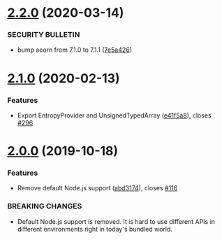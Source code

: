 <a name="2.2.0"></a>
# [2.2.0](https://github.com/Diplomatiq/crypto-random/compare/v2.1.0...v2.2.0) (2020-03-14)


### SECURITY BULLETIN

* bump acorn from 7.1.0 to 7.1.1 ([7e5a426](https://github.com/Diplomatiq/crypto-random/commit/7e5a426))


<a name="2.1.0"></a>
# [2.1.0](https://github.com/Diplomatiq/crypto-random/compare/v2.0.0...v2.1.0) (2020-02-13)


### Features

* Export EntropyProvider and UnsignedTypedArray ([e41f5a8](https://github.com/Diplomatiq/crypto-random/commit/e41f5a8)), closes [#296](https://github.com/Diplomatiq/crypto-random/issues/296)



<a name="2.0.0"></a>
# [2.0.0](https://github.com/Diplomatiq/crypto-random/compare/v1.4.0...v2.0.0) (2019-10-18)


### Features

* Remove default Node.js support ([abd3174](https://github.com/Diplomatiq/crypto-random/commit/abd3174)), closes [#116](https://github.com/Diplomatiq/crypto-random/issues/116)


### BREAKING CHANGES

* Default Node.js support is removed. It is hard to use
different APIs in different environments right in today's bundled world.



